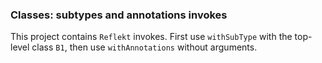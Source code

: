 ### Classes: subtypes and annotations invokes

This project contains `Reflekt` invokes. 
First use `withSubType` with the top-level class `B1`, 
then use `withAnnotations` without arguments.
